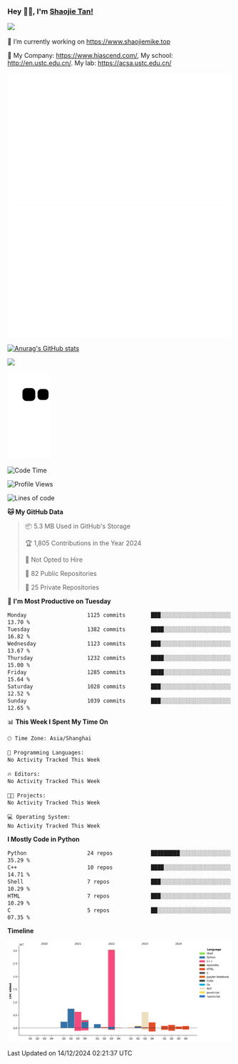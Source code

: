 

<!--
**Kirrito-k423/Kirrito-k423** is a ✨ _special_ ✨ repository because its `README.md` (this file) appears on your GitHub profile.

Here are some ideas to get you started:

- 🔭 I’m currently working on ...
- 🌱 I’m currently learning ...
- 👯 I’m looking to collaborate on ...
- 🤔 I’m looking for help with ...
- 💬 Ask me about ...
- 📫 How to reach me: ...
- 😄 Pronouns: ...
- ⚡ Fun fact: ...
-->
### Hey 👋🏽, I'm [Shaojie Tan!](http://home.ustc.edu.cn/~shaojiemike/about)

![](https://visitor-badge.glitch.me/badge?page_id=Kirrito-k423.Kirrito-k423)

🔭 I’m currently working on https://www.shaojiemike.top

👯 My Company: https://www.hiascend.com/, My school: http://en.ustc.edu.cn/. My lab: https://acsa.ustc.edu.cn/

![](https://github.com/Kirrito-k423/github-stats/blob/master/generated/overview.svg)
![](https://github.com/Kirrito-k423/github-stats/blob/master/generated/languages.svg)

[![Anurag's GitHub stats](https://github-readme-stats.vercel.app/api?username=Kirrito-k423&theme=flag-india&show_icons=true&hide=stars,prs,issues,contribs)](https://github.com/anuraghazra/github-readme-stats)

![](https://github-profile-summary-cards.vercel.app/api/cards/profile-details?username=Kirrito-k423&theme=vue)

![snake gif](https://github.com/Kirrito-k423/Kirrito-k423/blob/output/github-contribution-grid-snake.svg)

<!--START_SECTION:waka-->
![Code Time](http://img.shields.io/badge/Code%20Time-677%20hrs%2040%20mins-blue)

![Profile Views](http://img.shields.io/badge/Profile%20Views-0-blue)

![Lines of code](https://img.shields.io/badge/From%20Hello%20World%20I%27ve%20Written-63.3%20million%20lines%20of%20code-blue)

**🐱 My GitHub Data** 

> 📦 5.3 MB Used in GitHub's Storage 
 > 
> 🏆 1,805 Contributions in the Year 2024
 > 
> 🚫 Not Opted to Hire
 > 
> 📜 82 Public Repositories 
 > 
> 🔑 25 Private Repositories 
 > 
📅 **I'm Most Productive on Tuesday** 

```text
Monday                   1125 commits        ███░░░░░░░░░░░░░░░░░░░░░░   13.70 % 
Tuesday                  1382 commits        ████░░░░░░░░░░░░░░░░░░░░░   16.82 % 
Wednesday                1123 commits        ███░░░░░░░░░░░░░░░░░░░░░░   13.67 % 
Thursday                 1232 commits        ████░░░░░░░░░░░░░░░░░░░░░   15.00 % 
Friday                   1285 commits        ████░░░░░░░░░░░░░░░░░░░░░   15.64 % 
Saturday                 1028 commits        ███░░░░░░░░░░░░░░░░░░░░░░   12.52 % 
Sunday                   1039 commits        ███░░░░░░░░░░░░░░░░░░░░░░   12.65 % 
```


📊 **This Week I Spent My Time On** 

```text
🕑︎ Time Zone: Asia/Shanghai

💬 Programming Languages: 
No Activity Tracked This Week

🔥 Editors: 
No Activity Tracked This Week

🐱‍💻 Projects: 
No Activity Tracked This Week

💻 Operating System: 
No Activity Tracked This Week
```

**I Mostly Code in Python** 

```text
Python                   24 repos            █████████░░░░░░░░░░░░░░░░   35.29 % 
C++                      10 repos            ████░░░░░░░░░░░░░░░░░░░░░   14.71 % 
Shell                    7 repos             ███░░░░░░░░░░░░░░░░░░░░░░   10.29 % 
HTML                     7 repos             ███░░░░░░░░░░░░░░░░░░░░░░   10.29 % 
C                        5 repos             ██░░░░░░░░░░░░░░░░░░░░░░░   07.35 % 
```



**Timeline**

![Lines of Code chart](https://raw.githubusercontent.com/Kirrito-k423/Kirrito-k423/main/assets/bar_graph.png)


 Last Updated on 14/12/2024 02:21:37 UTC
<!--END_SECTION:waka-->

